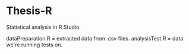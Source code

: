 # Thesis-R
Statistical analysis in R Studio.

dataPreparation.R = extracted data from .csv files.
analysisTest.R = data we're running tests on.
